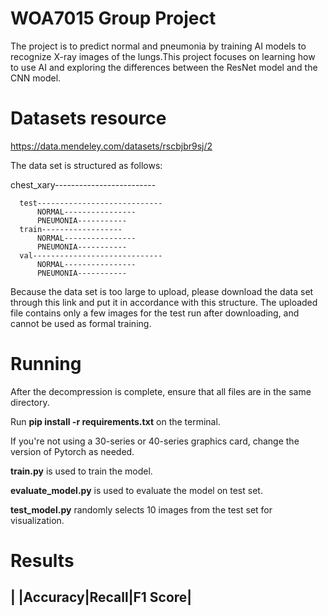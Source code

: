 # WOA7015 Group Project
The project is to predict normal and pneumonia by training AI models to recognize X-ray images of the lungs.This project focuses on learning how to use AI and exploring the differences between the ResNet model and the CNN model.

# Datasets resource
https://data.mendeley.com/datasets/rscbjbr9sj/2

The data set is structured as follows:

  chest_xary-------------------------
  
      test----------------------------
          NORMAL----------------
          PNEUMONIA-----------
      train------------------
          NORMAL----------------
          PNEUMONIA-----------
      val-----------------------------
          NORMAL----------------
          PNEUMONIA-----------
  

Because the data set is too large to upload, please download the data set through this link and put it in accordance with this structure. The uploaded file contains only a few images for the test run after downloading, and cannot be used as formal training.

# Running
After the decompression is complete, ensure that all files are in the same directory. 

Run **pip install -r requirements.txt** on the terminal. 

If you're not using a 30-series or 40-series graphics card, change the version of Pytorch as needed.

**train.py** is used to train the model.

**evaluate_model.py** is used to evaluate the model on test set. 

**test_model.py** randomly selects 10 images from the test set for visualization.

# Results
|   |Accuracy|Recall|F1 Score|
---------------------------
